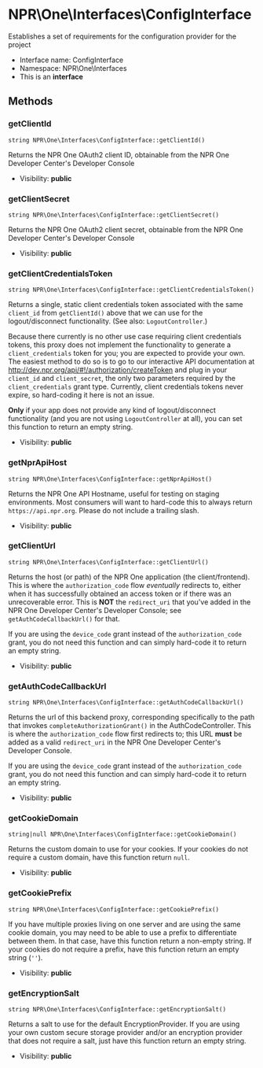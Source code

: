 NPR\One\Interfaces\ConfigInterface
===============

Establishes a set of requirements for the configuration provider for the project




* Interface name: ConfigInterface
* Namespace: NPR\One\Interfaces
* This is an **interface**






Methods
-------


### getClientId

    string NPR\One\Interfaces\ConfigInterface::getClientId()

Returns the NPR One OAuth2 client ID, obtainable from the NPR One Developer Center's Developer Console



* Visibility: **public**




### getClientSecret

    string NPR\One\Interfaces\ConfigInterface::getClientSecret()

Returns the NPR One OAuth2 client secret, obtainable from the NPR One Developer Center's Developer Console



* Visibility: **public**




### getClientCredentialsToken

    string NPR\One\Interfaces\ConfigInterface::getClientCredentialsToken()

Returns a single, static client credentials token associated with the same `client_id` from `getClientId()` above
that we can use for the logout/disconnect functionality. (See also: `LogoutController`.)

Because there currently is no other use case requiring client credentials tokens, this proxy does not implement
the functionality to generate a `client_credentials` token for you; you are expected to provide your own. The
easiest method to do so is to go to our interactive API documentation at http://dev.npr.org/api/#!/authorization/createToken
and plug in your `client_id` and `client_secret`, the only two parameters required by the `client_credentials`
grant type. Currently, client credentials tokens never expire, so hard-coding it here is not an issue.

**Only** if your app does not provide any kind of logout/disconnect functionality (and you are not using
`LogoutController` at all), you can set this function to return an empty string.

* Visibility: **public**




### getNprApiHost

    string NPR\One\Interfaces\ConfigInterface::getNprApiHost()

Returns the NPR One API Hostname, useful for testing on staging environments. Most consumers will want to
hard-code this to always return `https://api.npr.org`. Please do not include a trailing slash.



* Visibility: **public**




### getClientUrl

    string NPR\One\Interfaces\ConfigInterface::getClientUrl()

Returns the host (or path) of the NPR One application (the client/frontend). This is where the `authorization_code`
flow *eventually* redirects to, either when it has successfully obtained an access token or if there was an
unrecoverable error. This is **NOT** the `redirect_uri` that you've added in the NPR One Developer Center's
Developer Console; see `getAuthCodeCallbackUrl()` for that.

If you are using the `device_code` grant instead of the `authorization_code` grant, you do not need this function
and can simply hard-code it to return an empty string.

* Visibility: **public**




### getAuthCodeCallbackUrl

    string NPR\One\Interfaces\ConfigInterface::getAuthCodeCallbackUrl()

Returns the url of this backend proxy, corresponding specifically to the path that invokes `completeAuthorizationGrant()`
in the AuthCodeController. This is where the `authorization_code` flow first redirects to; this URL **must** be
added as a valid `redirect_uri` in the NPR One Developer Center's Developer Console.

If you are using the `device_code` grant instead of the `authorization_code` grant, you do not need this function
and can simply hard-code it to return an empty string.

* Visibility: **public**




### getCookieDomain

    string|null NPR\One\Interfaces\ConfigInterface::getCookieDomain()

Returns the custom domain to use for your cookies. If your cookies do not require a custom domain, have this
function return `null`.



* Visibility: **public**




### getCookiePrefix

    string NPR\One\Interfaces\ConfigInterface::getCookiePrefix()

If you have multiple proxies living on one server and are using the same cookie domain, you may need to be able
to use a prefix to differentiate between them. In that case, have this function return a non-empty string. If
your cookies do not require a prefix, have this function return an empty string (`''`).



* Visibility: **public**




### getEncryptionSalt

    string NPR\One\Interfaces\ConfigInterface::getEncryptionSalt()

Returns a salt to use for the default EncryptionProvider. If you are using your own custom secure storage provider
and/or an encryption provider that does not require a salt, just have this function return an empty string.



* Visibility: **public**



